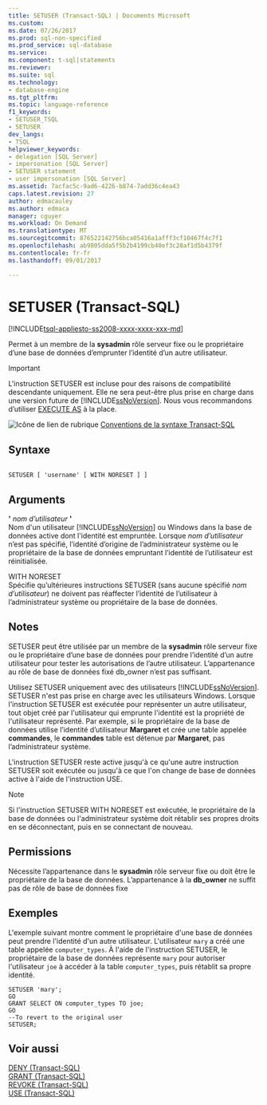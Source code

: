 ```yaml
---
title: SETUSER (Transact-SQL) | Documents Microsoft
ms.custom: 
ms.date: 07/26/2017
ms.prod: sql-non-specified
ms.prod_service: sql-database
ms.service: 
ms.component: t-sql|statements
ms.reviewer: 
ms.suite: sql
ms.technology:
- database-engine
ms.tgt_pltfrm: 
ms.topic: language-reference
f1_keywords:
- SETUSER_TSQL
- SETUSER
dev_langs:
- TSQL
helpviewer_keywords:
- delegation [SQL Server]
- impersonation [SQL Server]
- SETUSER statement
- user impersonation [SQL Server]
ms.assetid: 7acfac5c-9ad6-4226-b874-7add36c4ea43
caps.latest.revision: 27
author: edmacauley
ms.author: edmaca
manager: cguyer
ms.workload: On Demand
ms.translationtype: MT
ms.sourcegitcommit: 876522142756bca05416a1afff3cf10467f4c7f1
ms.openlocfilehash: ab9805dda5f5b2b4199cb40ef3c28af1d5b4379f
ms.contentlocale: fr-fr
ms.lasthandoff: 09/01/2017

---
```

# <a name="setuser-transact-sql"></a>SETUSER (Transact-SQL)
[!INCLUDE[tsql-appliesto-ss2008-xxxx-xxxx-xxx-md](../../includes/tsql-appliesto-ss2008-xxxx-xxxx-xxx-md.md)]

  Permet à un membre de la **sysadmin** rôle serveur fixe ou le propriétaire d’une base de données d’emprunter l’identité d’un autre utilisateur.  
  
> [!IMPORTANT]  
>  L'instruction SETUSER est incluse pour des raisons de compatibilité descendante uniquement. Elle ne sera peut-être plus prise en charge dans une version future de [!INCLUDE[ssNoVersion](../../includes/ssnoversion-md.md)]. Nous vous recommandons d’utiliser [EXECUTE AS](../../t-sql/statements/execute-as-transact-sql.md) à la place.  
  
 ![Icône de lien de rubrique](../../database-engine/configure-windows/media/topic-link.gif "Icône lien de rubrique") [Conventions de la syntaxe Transact-SQL](../../t-sql/language-elements/transact-sql-syntax-conventions-transact-sql.md)  
  
## <a name="syntax"></a>Syntaxe  
  
```  
  
SETUSER [ 'username' [ WITH NORESET ] ]   
```  
  
## <a name="arguments"></a>Arguments  
 **'** *nom d’utilisateur* **'**  
 Nom d'un utilisateur [!INCLUDE[ssNoVersion](../../includes/ssnoversion-md.md)] ou Windows dans la base de données active dont l'identité est empruntée. Lorsque *nom d’utilisateur* n’est pas spécifié, l’identité d’origine de l’administrateur système ou le propriétaire de la base de données empruntant l’identité de l’utilisateur est réinitialisée.  
  
 WITH NORESET  
 Spécifie qu’ultérieures instructions SETUSER (sans aucune spécifié *nom d’utilisateur*) ne doivent pas réaffecter l’identité de l’utilisateur à l’administrateur système ou propriétaire de la base de données.  
  
## <a name="remarks"></a>Notes  
 SETUSER peut être utilisée par un membre de la **sysadmin** rôle serveur fixe ou le propriétaire d’une base de données pour prendre l’identité d’un autre utilisateur pour tester les autorisations de l’autre utilisateur. L’appartenance au rôle de base de données fixé db_owner n’est pas suffisant.  
  
 Utilisez SETUSER uniquement avec des utilisateurs [!INCLUDE[ssNoVersion](../../includes/ssnoversion-md.md)]. SETUSER n'est pas prise en charge avec les utilisateurs Windows. Lorsque l'instruction SETUSER est exécutée pour représenter un autre utilisateur, tout objet créé par l'utilisateur qui emprunte l'identité est la propriété de l'utilisateur représenté. Par exemple, si le propriétaire de la base de données utilise l’identité d’utilisateur **Margaret** et crée une table appelée **commandes**, le **commandes** table est détenue par **Margaret**, pas l’administrateur système.  
  
 L'instruction SETUSER reste active jusqu'à ce qu'une autre instruction SETUSER soit exécutée ou jusqu'à ce que l'on change de base de données active à l'aide de l'instruction USE.  
  
> [!NOTE]  
>  Si l'instruction SETUSER WITH NORESET est exécutée, le propriétaire de la base de données ou l'administrateur système doit rétablir ses propres droits en se déconnectant, puis en se connectant de nouveau.  
  
## <a name="permissions"></a>Permissions  
 Nécessite l’appartenance dans le **sysadmin** rôle serveur fixe ou doit être le propriétaire de la base de données. L’appartenance à la **db_owner** ne suffit pas de rôle de base de données fixe  
  
## <a name="examples"></a>Exemples  
 L'exemple suivant montre comment le propriétaire d'une base de données peut prendre l'identité d'un autre utilisateur. L'utilisateur `mary` a créé une table appelée `computer_types`. À l'aide de l'instruction SETUSER, le propriétaire de la base de données représente `mary` pour autoriser l'utilisateur `joe` à accéder à la table `computer_types`, puis rétablit sa propre identité.  
  
```  
SETUSER 'mary';  
GO  
GRANT SELECT ON computer_types TO joe;  
GO  
--To revert to the original user  
SETUSER;  
```  
  
## <a name="see-also"></a>Voir aussi  
 [DENY &#40;Transact-SQL&#41;](../../t-sql/statements/deny-transact-sql.md)   
 [GRANT &#40;Transact-SQL&#41;](../../t-sql/statements/grant-transact-sql.md)   
 [REVOKE &#40;Transact-SQL&#41;](../../t-sql/statements/revoke-transact-sql.md)   
 [USE &#40;Transact-SQL&#41;](../../t-sql/language-elements/use-transact-sql.md)  
  
  

